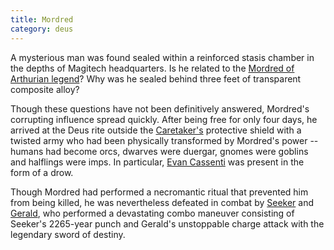 ```yaml
---
title: Mordred
category: deus
---
```

A mysterious man was found sealed within a reinforced stasis chamber in the depths of Magitech headquarters. Is he related to the [Mordred of Arthurian legend](http://www.google.com/search?q=mordred)? Why was he sealed behind three feet of transparent composite alloy?

Though these questions have not been definitively answered, Mordred's corrupting influence spread quickly. After being free for only four days, he arrived at the Deus rite outside the [Caretaker's](npc-caretaker) protective shield with a twisted army who had been physically transformed by Mordred's power -- humans had become orcs, dwarves were duergar, gnomes were goblins and halflings were imps. In particular, [Evan Cassenti](npc-evan) was present in the form of a drow.

Though Mordred had performed a necromantic ritual that prevented him from being killed, he was nevertheless defeated in combat by [Seeker](npc-seeker) and [Gerald](npc-gerald), who performed a devastating combo maneuver consisting of Seeker's 2265-year punch and Gerald's unstoppable charge attack with the legendary sword of destiny.
